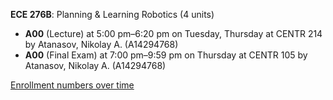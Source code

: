 **ECE 276B**: Planning & Learning Robotics (4 units)

- **A00** (Lecture) at 5:00 pm–6:20 pm on Tuesday, Thursday at CENTR 214 by Atanasov, Nikolay A. (A14294768)
- **A00** (Final Exam) at 7:00 pm–9:59 pm on Thursday at CENTR 105 by Atanasov, Nikolay A. (A14294768)

[Enrollment numbers over time](./ECE276B.tsv)
